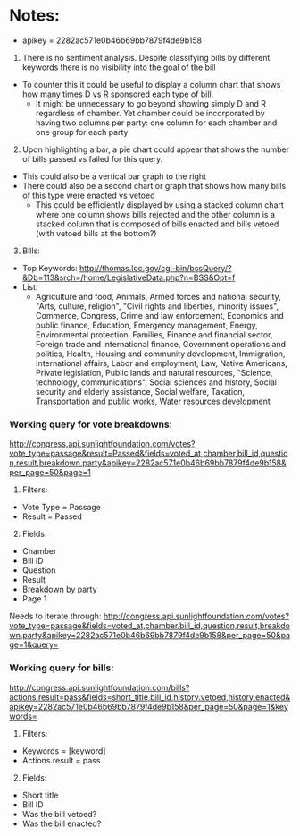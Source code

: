 # Notes:
* apikey = 2282ac571e0b46b69bb7879f4de9b158

1. There is no sentiment analysis. Despite classifying bills by different keywords there is no visibility into the goal of the bill
  * To counter this it could be useful to display a column chart that shows how many times D vs R sponsored each type of bill. 
    * It might be unnecessary to go beyond showing simply D and R regardless of chamber. Yet chamber could be incorporated by having two columns per party: one column for each chamber and one group for each party
2. Upon highlighting a bar, a pie chart could appear that shows the number of bills passed vs failed for this query.
  * This could also be a vertical bar graph to the right
  * There could also be a second chart or graph that shows how many bills of this type were enacted vs vetoed
    * This could be efficiently displayed by using a stacked column chart where one column shows bills rejected and the other column is a stacked column that is composed of bills enacted and bills vetoed (with vetoed bills at the bottom?)
3. Bills:
  * Top Keywords: http://thomas.loc.gov/cgi-bin/bssQuery/?&Db=113&srch=/home/LegislativeData.php?n=BSS&Opt=f
  * List:
    * Agriculture and food, Animals, Armed forces and national security, "Arts, culture, religion", "Civil rights and liberties, minority issues", Commerce, Congress, Crime and law enforcement, Economics and public finance, Education, Emergency management, Energy, Environmental protection, Families, Finance and financial sector, Foreign trade and international finance, Government operations and politics, Health, Housing and community development, Immigration, International affairs, Labor and employment, Law, Native Americans, Private legislation, Public lands and natural resources, "Science, technology, communications", Social sciences and history, Social security and elderly assistance, Social welfare, Taxation, Transportation and public works, Water resources development

### Working query for vote breakdowns:
http://congress.api.sunlightfoundation.com/votes?vote_type=passage&result=Passed&fields=voted_at,chamber,bill_id,question,result,breakdown.party&apikey=2282ac571e0b46b69bb7879f4de9b158&per_page=50&page=1

1. Filters:
  * Vote Type = Passage
  * Result = Passed
2. Fields:
  * Chamber
  * Bill ID
  * Question
  * Result
  * Breakdown by party
  * Page 1

Needs to iterate through: 
http://congress.api.sunlightfoundation.com/votes?vote_type=passage&fields=voted_at,chamber,bill_id,question,result,breakdown.party&apikey=2282ac571e0b46b69bb7879f4de9b158&per_page=50&page=1&query=


### Working query for bills:
http://congress.api.sunlightfoundation.com/bills?actions.result=pass&fields=short_title,bill_id,history.vetoed,history.enacted&apikey=2282ac571e0b46b69bb7879f4de9b158&per_page=50&page=1&keywords=

1. Filters:
  * Keywords = [keyword]
  * Actions.result = pass 
2. Fields:
  * Short title
  * Bill ID
  * Was the bill vetoed?
  * Was the bill enacted?